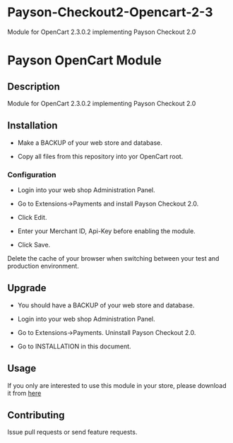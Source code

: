 Payson-Checkout2-Opencart-2-3
========================

Module for OpenCart 2.3.0.2 implementing Payson Checkout 2.0

# Payson OpenCart Module

## Description

Module for OpenCart 2.3.0.2 implementing Payson Checkout 2.0

## Installation

* Make a BACKUP of your web store and database. 

* Copy all files from this repository into yor OpenCart root. 

### Configuration

* Login into your web shop Administration Panel.

* Go to Extensions->Payments and install Payson Checkout 2.0. 

* Click Edit.

* Enter your Merchant ID, Api-Key before enabling the module.

* Click Save.

Delete the cache of your browser when switching between your test and production environment.

## Upgrade

* You should have a BACKUP of your web store and database.

* Login into your web shop Administration Panel.

* Go to Extensions->Payments. Uninstall Payson Checkout 2.0. 

* Go to INSTALLATION in this document. 

## Usage

If you only are interested to use this module in your store, please download it from [here](https://github.com/PaysonAB/Payson-Checkout2-Opencart)

## Contributing

Issue pull requests or send feature requests.